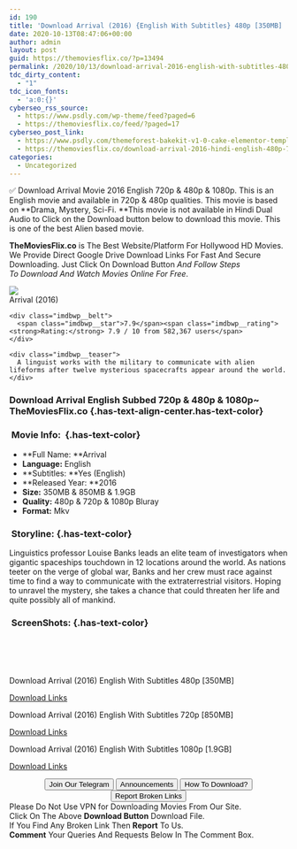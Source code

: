 ```yaml
---
id: 190
title: 'Download Arrival (2016) {English With Subtitles} 480p [350MB] || 720p [900MB] || 1080p [1.9GB]'
date: 2020-10-13T08:47:06+00:00
author: admin
layout: post
guid: https://themoviesflix.co/?p=13494
permalink: /2020/10/13/download-arrival-2016-english-with-subtitles-480p-350mb-720p-900mb-1080p-1-9gb/
tdc_dirty_content:
  - "1"
tdc_icon_fonts:
  - 'a:0:{}'
cyberseo_rss_source:
  - https://www.psdly.com/wp-theme/feed?paged=6
  - https://themoviesflix.co/feed/?paged=17
cyberseo_post_link:
  - https://www.psdly.com/themeforest-bakekit-v1-0-cake-elementor-template-kit-28437228
  - https://themoviesflix.co/download-arrival-2016-hindi-english-480p-720p-1080p/
categories:
  - Uncategorized
---
```

✅ Download Arrival&nbsp;Movie&nbsp;2016 English&nbsp;720p&nbsp;&&nbsp;480p&nbsp;& 1080p. This is an English movie and available in&nbsp;720p&nbsp;&&nbsp;480p&nbsp;qualities. This movie is based on&nbsp;**Drama, Mystery, Sci-Fi.&nbsp;**This movie is not available in Hindi Dual Audio to Click on the Download button below to download this movie. This is one of the best Alien based movie.

**TheMoviesFlix.co**&nbsp;is The Best Website/Platform For Hollywood HD Movies. We Provide Direct Google Drive Download Links For Fast And Secure Downloading. Just Click On Download Button&nbsp;_And Follow Steps To&nbsp;Download And Watch Movies Online For Free_.

<div class="imdbwp imdbwp--movie dark">
  <div class="imdbwp__thumb">
    <a class="imdbwp__link" target="_blank" title="Arrival" href="https://www.imdb.com/title/tt2543164/" rel="nofollow noopener noreferrer"><img class="imdbwp__img" src="https://m.media-amazon.com/images/M/MV5BMTExMzU0ODcxNDheQTJeQWpwZ15BbWU4MDE1OTI4MzAy._V1_SX300.jpg" /></a>
  </div>
  
  <div class="imdbwp__content">
    <div class="imdbwp__header">
      <span class="imdbwp__title">Arrival</span> (2016)
    </div>
    
    <div class="imdbwp__belt">
      <span class="imdbwp__star">7.9</span><span class="imdbwp__rating"><strong>Rating:</strong> 7.9 / 10 from 582,367 users</span>
    </div>
    
    <div class="imdbwp__teaser">
      A linguist works with the military to communicate with alien lifeforms after twelve mysterious spacecrafts appear around the world.
    </div>
  </div>
</div>

### Download Arrival English Subbed 720p & 480p & 1080p~ TheMoviesFlix.co {.has-text-align-center.has-text-color}

### &nbsp;Movie Info:&nbsp; {.has-text-color}

  * **Full Name:&nbsp;**Arrival
  * **Language:**&nbsp;English
  * **Subtitles:&nbsp;**Yes (English)
  * **Released Year:&nbsp;**2016
  * **Size:**&nbsp;350MB & 850MB & 1.9GB
  * **Quality:**&nbsp;480p & 720p & 1080p Bluray
  * **Format:**&nbsp;Mkv

### &nbsp;Storyline: {.has-text-color}

Linguistics professor Louise Banks leads an elite team of investigators when gigantic spaceships touchdown in 12 locations around the world. As nations teeter on the verge of global war, Banks and her crew must race against time to find a way to communicate with the extraterrestrial visitors. Hoping to unravel the mystery, she takes a chance that could threaten her life and quite possibly all of mankind.

### &nbsp;ScreenShots: {.has-text-color}

<div class="wp-block-image">
  <figure class="aligncenter"><img src="https://i.imgur.com/28SFnhD.png" alt /></figure>
</div>

<div class="wp-block-image">
  <figure class="aligncenter"><img src="https://i.imgur.com/OfNwHme.png" alt /></figure>
</div>

<div class="wp-block-image">
  <figure class="aligncenter"><img src="https://i.imgur.com/uKqgKWN.jpg" alt /></figure>
</div>

<div class="wp-block-image">
  <figure class="aligncenter"><img src="https://i.imgur.com/Tn1hf8S.jpg" alt /></figure>
</div>

<div class="wp-block-image">
  <figure class="aligncenter"><img src="https://i.imgur.com/G0YdSrr.png" alt /></figure>
</div>

<p class="has-text-align-center has-text-color has-medium-font-size">
  Download Arrival (2016) English With Subtitles 480p [350MB]
</p>

<span class="mb-center maxbutton-3-center"><span class="maxbutton-3-container mb-container"><a class="maxbutton-3 maxbutton maxbutton-post-button" target="_blank" rel="nofollow noopener noreferrer" href="https://coinquint.com/a13357/"><span class="mb-text">Download Links</span></a></span></span>

<p class="has-text-align-center has-text-color has-medium-font-size">
  Download Arrival (2016) English With Subtitles 720p [850MB]
</p>

<span class="mb-center maxbutton-3-center"><span class="maxbutton-3-container mb-container"><a class="maxbutton-3 maxbutton maxbutton-post-button" target="_blank" rel="nofollow noopener noreferrer" href="https://coinquint.com/a13359/"><span class="mb-text">Download Links</span></a></span></span>

<p class="has-text-align-center has-text-color has-medium-font-size">
  Download Arrival (2016) English With Subtitles 1080p [1.9GB]
</p>

<span class="mb-center maxbutton-3-center"><span class="maxbutton-3-container mb-container"><a class="maxbutton-3 maxbutton maxbutton-post-button" target="_blank" rel="nofollow noopener noreferrer" href="https://coinquint.com/a13361/"><span class="mb-text">Download Links</span></a></span></span>

<center>
</center>

<center>
  <a href="https://t.me/themoviesflixcom" target="_blank" data-wpel-link="external" rel="nofollow external noopener noreferrer"><button class="button button5">Join Our Telegram</button></a> <a href="https://themoviesflix.co/download-arrival-2016-hindi-english-480p-720p-1080p/#" target="_blank" data-wpel-link="external" rel="nofollow external noopener noreferrer"><button class="button button5">Announcements</button></a> <a href="https://themoviesflix.com/how-to-download/" target="_blank" data-wpel-link="external" rel="nofollow external noopener noreferrer"><button class="button button5">How To Download?</button></a> <a href="https://themoviesflix.co/download-arrival-2016-hindi-english-480p-720p-1080p/#" target="_blank" data-wpel-link="external" rel="nofollow external noopener noreferrer"><button class="button button5">Report Broken Links</button></a>
</center>

<div class="alert alert-danger">
  Please Do Not Use VPN for Downloading Movies From Our Site.
</div>

<div class="alert alert-success">
  Click On The Above <strong>Download Button</strong> Download File.
</div>

<div class="alert alert-warning">
  If You Find Any Broken Link Then <strong>Report</strong> To Us.
</div>

<div class="alert alert-info">
  <strong>Comment</strong> Your Queries And Requests Below In The Comment Box.
</div>